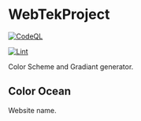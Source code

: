 # WebTekProject

[![CodeQL](https://github.com/TheFakeKiwi/WebTekProject/actions/workflows/codeql.yml/badge.svg)](https://github.com/TheFakeKiwi/WebTekProject/actions/workflows/codeql.yml)

[![Lint](https://github.com/TheFakeKiwi/WebTekProject/actions/workflows/lint.yml/badge.svg)](https://github.com/TheFakeKiwi/WebTekProject/actions/workflows/lint.yml)

Color Scheme and Gradiant generator.

## Color Ocean

Website name.
